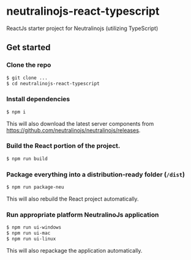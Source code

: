 # neutralinojs-react-typescript

ReactJs starter project for Neutralinojs (utilizing TypeScript)

## Get started

### Clone the repo

```bash
$ git clone ...
$ cd neutralinojs-react-typescript
```

### Install dependencies

```bash
$ npm i
```
This will also download the latest server components from https://github.com/neutralinojs/neutralinojs/releases.

### Build the React portion of the project.

```bash
$ npm run build
```

### Package everything into a distribution-ready folder (`/dist`)

```bash
$ npm run package-neu
```
This will also rebuild the React project automatically.

### Run appropriate platform NeutralinoJs application

```bash
$ npm run ui-windows
$ npm run ui-mac
$ npm run ui-linux
```
This will also repackage the application automatically.
